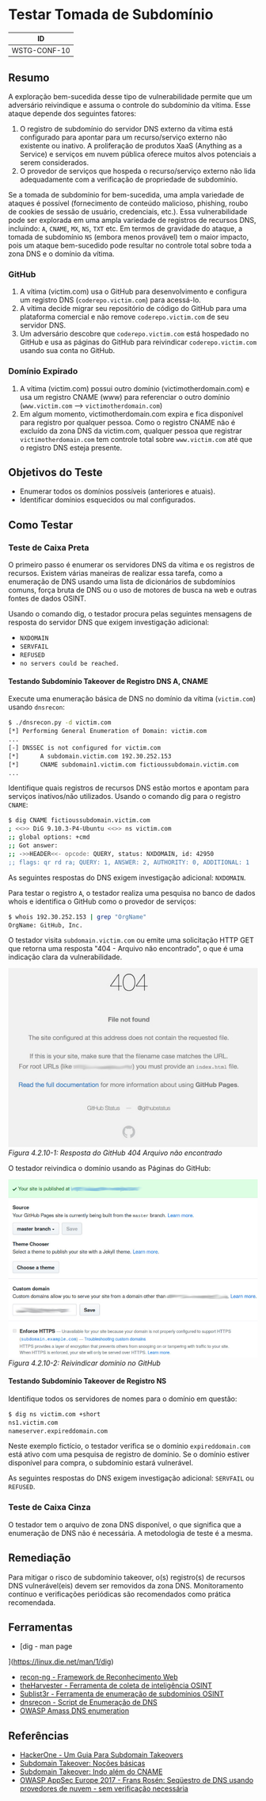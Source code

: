 # Testar Tomada de Subdomínio

|ID          |
|------------|
|WSTG-CONF-10|

## Resumo

A exploração bem-sucedida desse tipo de vulnerabilidade permite que um adversário reivindique e assuma o controle do subdomínio da vítima. Esse ataque depende dos seguintes fatores:

1. O registro de subdomínio do servidor DNS externo da vítima está configurado para apontar para um recurso/serviço externo não existente ou inativo. A proliferação de produtos XaaS (Anything as a Service) e serviços em nuvem pública oferece muitos alvos potenciais a serem considerados.
2. O provedor de serviços que hospeda o recurso/serviço externo não lida adequadamente com a verificação de propriedade de subdomínio.

Se a tomada de subdomínio for bem-sucedida, uma ampla variedade de ataques é possível (fornecimento de conteúdo malicioso, phishing, roubo de cookies de sessão de usuário, credenciais, etc.). Essa vulnerabilidade pode ser explorada em uma ampla variedade de registros de recursos DNS, incluindo: `A`, `CNAME`, `MX`, `NS`, `TXT` etc. Em termos de gravidade do ataque, a tomada de subdomínio `NS` (embora menos provável) tem o maior impacto, pois um ataque bem-sucedido pode resultar no controle total sobre toda a zona DNS e o domínio da vítima.

### GitHub

1. A vítima (victim.com) usa o GitHub para desenvolvimento e configura um registro DNS (`coderepo.victim.com`) para acessá-lo.
2. A vítima decide migrar seu repositório de código do GitHub para uma plataforma comercial e não remove `coderepo.victim.com` de seu servidor DNS.
3. Um adversário descobre que `coderepo.victim.com` está hospedado no GitHub e usa as páginas do GitHub para reivindicar `coderepo.victim.com` usando sua conta no GitHub.

### Domínio Expirado

1. A vítima (victim.com) possui outro domínio (victimotherdomain.com) e usa um registro CNAME (www) para referenciar o outro domínio (`www.victim.com` --> `victimotherdomain.com`)
2. Em algum momento, victimotherdomain.com expira e fica disponível para registro por qualquer pessoa. Como o registro CNAME não é excluído da zona DNS da victim.com, qualquer pessoa que registrar `victimotherdomain.com` tem controle total sobre `www.victim.com` até que o registro DNS esteja presente.

## Objetivos do Teste

- Enumerar todos os domínios possíveis (anteriores e atuais).
- Identificar domínios esquecidos ou mal configurados.

## Como Testar

### Teste de Caixa Preta

O primeiro passo é enumerar os servidores DNS da vítima e os registros de recursos. Existem várias maneiras de realizar essa tarefa, como a enumeração de DNS usando uma lista de dicionários de subdomínios comuns, força bruta de DNS ou o uso de motores de busca na web e outras fontes de dados OSINT.

Usando o comando dig, o testador procura pelas seguintes mensagens de resposta do servidor DNS que exigem investigação adicional:

- `NXDOMAIN`
- `SERVFAIL`
- `REFUSED`
- `no servers could be reached.`

#### Testando Subdomínio Takeover de Registro DNS A, CNAME

Execute uma enumeração básica de DNS no domínio da vítima (`victim.com`) usando `dnsrecon`:

```bash
$ ./dnsrecon.py -d victim.com
[*] Performing General Enumeration of Domain: victim.com
...
[-] DNSSEC is not configured for victim.com
[*]      A subdomain.victim.com 192.30.252.153
[*]      CNAME subdomain1.victim.com fictioussubdomain.victim.com
...
```

Identifique quais registros de recursos DNS estão mortos e apontam para serviços inativos/não utilizados. Usando o comando dig para o registro `CNAME`:

```bash
$ dig CNAME fictioussubdomain.victim.com
; <<>> DiG 9.10.3-P4-Ubuntu <<>> ns victim.com
;; global options: +cmd
;; Got answer:
;; ->>HEADER<<- opcode: QUERY, status: NXDOMAIN, id: 42950
;; flags: qr rd ra; QUERY: 1, ANSWER: 2, AUTHORITY: 0, ADDITIONAL: 1
```

As seguintes respostas do DNS exigem investigação adicional: `NXDOMAIN`.

Para testar o registro `A`, o testador realiza uma pesquisa no banco de dados whois e identifica o GitHub como o provedor de serviços:

```bash
$ whois 192.30.252.153 | grep "OrgName"
OrgName: GitHub, Inc.
```

O testador visita `subdomain.victim.com` ou emite uma solicitação HTTP GET que retorna uma resposta "404 - Arquivo não encontrado", o que é uma indicação clara da vulnerabilidade.

![GitHub 404 File Not Found response](images/subdomain_takeover_ex1.jpeg)\
*Figura 4.2.10-1: Resposta do GitHub 404 Arquivo não encontrado*

O testador reivindica o domínio usando as Páginas do GitHub:

![GitHub claim domain](images/subdomain_takeover_ex2.jpeg)\
*Figura 4.2.10-2: Reivindicar domínio no GitHub*

#### Testando Subdomínio Takeover de Registro NS

Identifique todos os servidores de nomes para o domínio em questão:

```bash
$ dig ns victim.com +short
ns1.victim.com
nameserver.expireddomain.com
```

Neste exemplo fictício, o testador verifica se o domínio `expireddomain.com` está ativo com uma pesquisa de registro de domínio. Se o domínio estiver disponível para compra, o subdomínio estará vulnerável.

As seguintes respostas do DNS exigem investigação adicional: `SERVFAIL` ou `REFUSED`.

### Teste de Caixa Cinza

O testador tem o arquivo de zona DNS disponível, o que significa que a enumeração de DNS não é necessária. A metodologia de teste é a mesma.

## Remediação

Para mitigar o risco de subdomínio takeover, o(s) registro(s) de recursos DNS vulnerável(eis) devem ser removidos da zona DNS. Monitoramento contínuo e verificações periódicas são recomendados como prática recomendada.

## Ferramentas

- [dig - man page

](https://linux.die.net/man/1/dig)
- [recon-ng - Framework de Reconhecimento Web](https://github.com/lanmaster53/recon-ng)
- [theHarvester - Ferramenta de coleta de inteligência OSINT](https://github.com/laramies/theHarvester)
- [Sublist3r - Ferramenta de enumeração de subdomínios OSINT](https://github.com/aboul3la/Sublist3r)
- [dnsrecon - Script de Enumeração de DNS](https://github.com/darkoperator/dnsrecon)
- [OWASP Amass DNS enumeration](https://github.com/OWASP/Amass)

## Referências

- [HackerOne - Um Guia Para Subdomain Takeovers](https://www.hackerone.com/blog/Guide-Subdomain-Takeovers)
- [Subdomain Takeover: Noções básicas](https://0xpatrik.com/subdomain-takeover-basics/)
- [Subdomain Takeover: Indo além do CNAME](https://0xpatrik.com/subdomain-takeover-ns/)
- [OWASP AppSec Europe 2017 - Frans Rosén: Seqüestro de DNS usando provedores de nuvem - sem verificação necessária](https://2017.appsec.eu/presos/Developer/DNS%20hijacking%20using%20cloud%20providers%20%E2%80%93%20no%20verification%20needed%20-%20Frans%20Rosen%20-%20OWASP_AppSec-Eu_2017.pdf)
